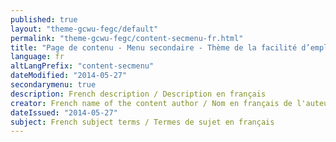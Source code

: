 ```yaml
---
published: true
layout: "theme-gcwu-fegc/default"
permalink: "theme-gcwu-fegc/content-secmenu-fr.html"
title: "Page de contenu - Menu secondaire - Thème de la facilité d’emploi Web du gouvernement du Canada"
language: fr
altLangPrefix: "content-secmenu"
dateModified: "2014-05-27"
secondarymenu: true
description: French description / Description en français
creator: French name of the content author / Nom en français de l'auteur du contenu
dateIssued: "2014-05-27"
subject: French subject terms / Termes de sujet en français
---
```


